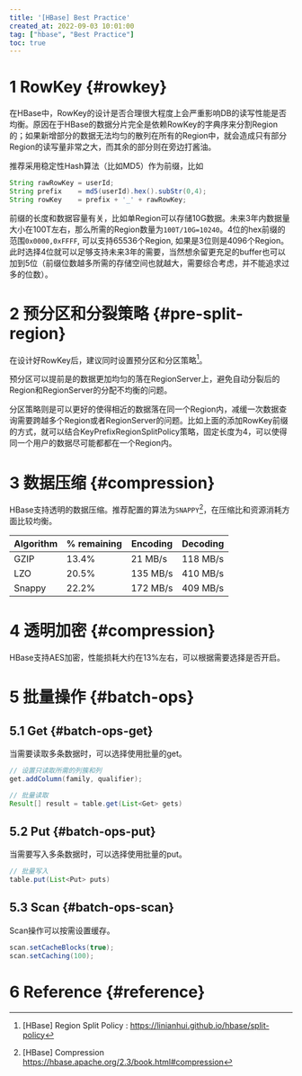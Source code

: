 ```yaml
---
title: '[HBase] Best Practice'
created_at: 2022-09-03 10:01:00
tag: ["hbase", "Best Practice"]
toc: true
---
```


# 1 RowKey {#rowkey}

在HBase中，RowKey的设计是否合理很大程度上会严重影响DB的读写性能是否均衡。原因在于HBase的数据分片完全是依赖RowKey的字典序来分割Region的；如果新增部分的数据无法均匀的散列在所有的Region中，就会造成只有部分Region的读写量非常之大，而其余的部分则在旁边打酱油。

推荐采用稳定性Hash算法（比如MD5）作为前缀，比如
```java
String rawRowKey = userId;
String prefix    = md5(userId).hex().subStr(0,4);
String rowKey    = prefix + '_' + rawRowKey;
```
前缀的长度和数据容量有关，比如单Region可以存储10G数据。未来3年内数据量大小在100T左右，那么所需的Region数量为`100T/10G=10240`。4位的hex前缀的范围`0x0000,0xFFFF`, 可以支持65536个Region, 如果是3位则是4096个Region。此时选择4位就可以足够支持未来3年的需要，当然想余留更充足的buffer也可以加到5位（前缀位数越多所需的存储空间也就越大，需要综合考虑，并不能追求过多的位数）。

# 2 预分区和分裂策略 {#pre-split-region}

在设计好RowKey后，建议同时设置预分区和分区策略[^split-policy]。

预分区可以提前是的数据更加均匀的落在RegionServer上，避免自动分裂后的Region和RegionServer的分配不均衡的问题。

分区策略则是可以更好的使得相近的数据落在同一个Region内，减缓一次数据查询需要跨越多个Region或者RegionServer的问题。比如上面的添加RowKey前缀的方式，就可以结合KeyPrefixRegionSplitPolicy策略，固定长度为4，可以使得同一个用户的数据尽可能都都在一个Region内。


# 3 数据压缩 {#compression}

HBase支持透明的数据压缩。推荐配置的算法为`SNAPPY`[^compression]，在压缩比和资源消耗方面比较均衡。

| Algorithm | % remaining | Encoding | Decoding |
| --------- | ----------- | -------- | -------- |
| GZIP      | 13.4%       | 21 MB/s  | 118 MB/s |
| LZO       | 20.5%       | 135 MB/s | 410 MB/s |
| Snappy    | 22.2%       | 172 MB/s | 409 MB/s |

# 4 透明加密 {#compression}

HBase支持AES加密，性能损耗大约在13%左右，可以根据需要选择是否开启。

# 5 批量操作 {#batch-ops}

## 5.1 Get {#batch-ops-get}

当需要读取多条数据时，可以选择使用批量的get。

```java
// 设置只读取所需的列簇和列
get.addColumn(family, qualifier);

// 批量读取
Result[] result = table.get(List<Get> gets)
```

## 5.2 Put {#batch-ops-put}

当需要写入多条数据时，可以选择使用批量的put。
```java
// 批量写入
table.put(List<Put> puts)
```

## 5.3 Scan {#batch-ops-scan}

Scan操作可以按需设置缓存。
```java
scan.setCacheBlocks(true);
scan.setCaching(100);
```

# 6 Reference {#reference}

[^split-policy]:[HBase] Region Split Policy : <https://linianhui.github.io/hbase/split-policy>
[^compression]:[HBase] Compression <https://hbase.apache.org/2.3/book.html#compression>
